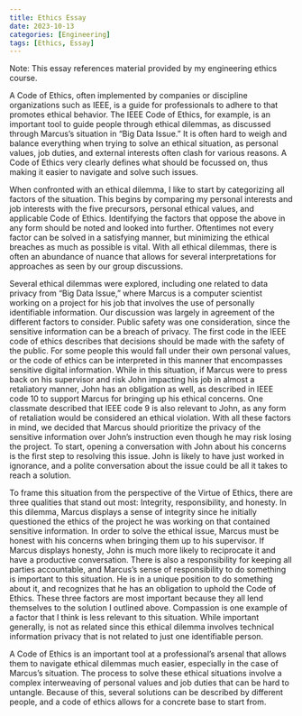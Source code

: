 ```yaml
---
title: Ethics Essay
date: 2023-10-13
categories: [Engineering]
tags: [Ethics, Essay]
---
```



Note: This essay references material provided by my engineering ethics course.

A Code of Ethics, often implemented by companies or discipline organizations such as IEEE,  is a guide for professionals to adhere to that promotes ethical behavior. The IEEE Code of Ethics, for example, is an important tool to guide people through ethical dilemmas, as discussed through Marcus’s situation in “Big Data Issue.” It is often hard to weigh and balance everything when trying to solve an ethical situation, as personal values, job duties, and external interests often clash for various reasons. A Code of Ethics very clearly defines what should be focussed on, thus making it easier to navigate and solve such issues.

When confronted with an ethical dilemma, I like to start by categorizing all factors of the situation. This begins by comparing my personal interests and job interests with the five precursors, personal ethical values, and applicable Code of Ethics. Identifying the factors that oppose the above in any form should be noted and looked into further. Oftentimes not every factor can be solved in a satisfying manner, but minimizing the ethical breaches as much as possible is vital. With all ethical dilemmas, there is often an abundance of nuance that allows for several interpretations for approaches as seen by our group discussions.

Several ethical dilemmas were explored, including one related to data privacy from “Big Data Issue,” where Marcus is a computer scientist working on a project for his job that involves the use of personally identifiable information. Our discussion was largely in agreement of the different factors to consider. Public safety was one consideration, since the sensitive information can be a breach of privacy. The first code in the IEEE code of ethics describes that decisions should be made with the safety of the public. For some people this would fall under their own personal values, or the code of ethics can be interpreted in this manner that encompasses sensitive digital information. While in this situation, if Marcus were to press back on his supervisor and risk John impacting his job in almost a retaliatory manner, John has an obligation as well, as described in IEEE code 10 to support Marcus for bringing up his ethical concerns. One classmate described that IEEE code 9 is also relevant to John, as any form of retaliation would be considered an ethical violation. With all these factors in mind, we decided that Marcus should prioritize the privacy of the sensitive information over John’s instruction even though he may risk losing the project. To start, opening a conversation with John about his concerns is the first step to resolving this issue. John is likely to have just worked in ignorance, and a polite conversation about the issue could be all it takes to reach a solution.

To frame this situation from the perspective of the Virtue of Ethics, there are three qualities that stand out most: Integrity, responsibility, and honesty. In this dilemma, Marcus displays a sense of integrity since he initially questioned the ethics of the project he was working on that contained sensitive information. In order to solve the ethical issue, Marcus must be honest with his concerns when bringing them up to his supervisor. If Marcus displays honesty, John is much more likely to reciprocate it and have a productive conversation. There is also a responsibility for keeping all parties accountable, and Marcus’s sense of responsibility to do something is important to this situation. He is in a unique position to do something about it, and recognizes that he has an obligation to uphold the Code of Ethics. These three factors are most important because they all lend themselves to the solution I outlined above. Compassion is one example of a factor that I think is less relevant to this situation. While important generally, is not as related since this ethical dilemma involves technical information privacy that is not related to just one identifiable person.

A Code of Ethics is an important tool at a professional’s arsenal that allows them to navigate ethical dilemmas much easier, especially in the case of Marcus’s situation. The process to solve these ethical situations involve a complex interweaving of personal values and job duties that can be hard to untangle. Because of this, several solutions can be described by different people, and a code of ethics allows for a concrete base to start from.

